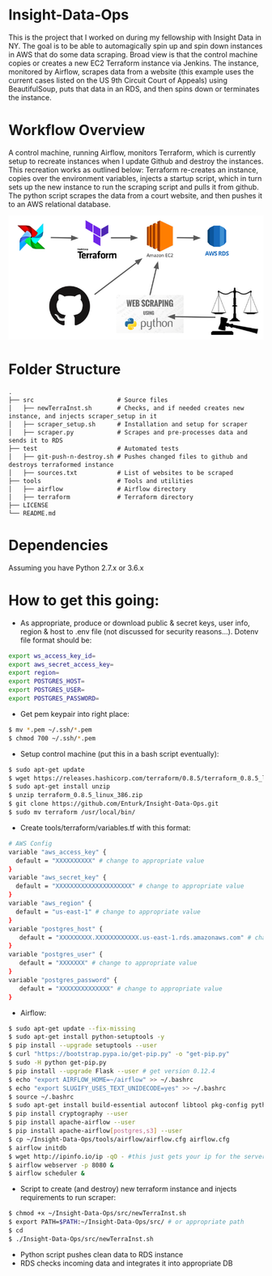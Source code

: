 # Insight-Data-Ops
This is the project that I worked on during my fellowship with Insight Data in NY. The goal is to be able to automagically spin up and spin down instances in AWS that do some data scraping. Broad view is that the control machine copies or creates a new EC2 Terraform instance via Jenkins. The instance, monitored by Airflow, scrapes data from a website (this example uses the current cases listed on the US 9th Circuit Court of Appeals) using BeautifulSoup, puts that data in an RDS, and then spins down or terminates the instance.

# Workflow Overview

A control machine, running Airflow, monitors Terraform, which is currently setup to recreate instances when I update Github and destroy the instances. This recreation works as outlined below: Terraform re-creates an instance, copies over the environment variables, injects a startup script, which in turn sets up the new instance to run the scraping script and pulls it from github. The python script scrapes the data from a court website, and then pushes it to an AWS relational database.

![workflow: Airflow triggers Terraform, which creates a new instance, which pulls the python scraping script from github, the scraping script gets the data from the court website, and pushes it to the AWS relational DB.](https://raw.githubusercontent.com/Enturk/Insight-Data-Ops/master/Insight-Data-Ops_workflow.png)

# Folder Structure
```
.
├── src                       # Source files
│   ├── newTerraInst.sh       # Checks, and if needed creates new instance, and injects scraper_setup in it
│   ├── scraper_setup.sh      # Installation and setup for scraper
│   ├── scraper.py            # Scrapes and pre-processes data and sends it to RDS
├── test                      # Automated tests 
│   ├── git-push-n-destroy.sh # Pushes changed files to github and destroys terraformed instance
│   ├── sources.txt           # List of websites to be scraped
├── tools                     # Tools and utilities
│   ├── airflow               # Airflow directory
│   ├── terraform             # Terraform directory
├── LICENSE
└── README.md
```

# Dependencies
Assuming you have Python 2.7.x or 3.6.x

# How to get this going:
* As appropriate, produce or download public & secret keys, user info, region & host to .env file (not discussed for security reasons...). Dotenv file format should be: 
```bash
export ws_access_key_id=
export aws_secret_access_key=
export region=
export POSTGRES_HOST=
export POSTGRES_USER=
export POSTGRES_PASSWORD=
```

* Get pem keypair into right place:
```bash
$ mv *.pem ~/.ssh/*.pem
$ chmod 700 ~/.ssh/*.pem
```

* Setup control machine (put this in a bash script eventually):
```bash
$ sudo apt-get update
$ wget https://releases.hashicorp.com/terraform/0.8.5/terraform_0.8.5_linux_386.zip
$ sudo apt-get install unzip
$ unzip terraform_0.8.5_linux_386.zip
$ git clone https://github.com/Enturk/Insight-Data-Ops.git
$ sudo mv terraform /usr/local/bin/
```
* Create tools/terraform/variables.tf with this format:
```bash
# AWS Config
variable "aws_access_key" {
  default = "XXXXXXXXXX" # change to appropriate value
}
variable "aws_secret_key" {
  default = "XXXXXXXXXXXXXXXXXXXXX" # change to appropriate value
}
variable "aws_region" {
  default = "us-east-1" # change to appropriate value
}
variable "postgres_host" {
   default = "XXXXXXXXX.XXXXXXXXXXXX.us-east-1.rds.amazonaws.com" # change to appropriate value
}
variable "postgres_user" {
   default = "XXXXXXX" # change to appropriate value
}
variable "postgres_password" {
   default = "XXXXXXXXXXXXXX" # change to appropriate value
}
```
* Airflow:
```bash
$ sudo apt-get update --fix-missing
$ sudo apt-get install python-setuptools -y
$ pip install --upgrade setuptools --user
$ curl "https://bootstrap.pypa.io/get-pip.py" -o "get-pip.py"
$ sudo -H python get-pip.py
$ pip install --upgrade Flask --user # get version 0.12.4
$ echo "export AIRFLOW_HOME=~/airflow" >> ~/.bashrc
$ echo "export SLUGIFY_USES_TEXT_UNIDECODE=yes" >> ~/.bashrc
$ source ~/.bashrc
$ sudo apt-get install build-essential autoconf libtool pkg-config python-opengl python-imaging python-pyrex python-pyside.qtopengl idle-python2.7 qt4-dev-tools qt4-designer libqtgui4 libqtcore4 libqt4-xml libqt4-test libqt4-script libqt4-network libqt4-dbus python-qt4 python-qt4-gl libgle3 python-dev libssl-dev # No idea which one makes airflow work...
$ pip install cryptography --user
$ pip install apache-airflow --user
$ pip install apache-airflow[postgres,s3] --user
$ cp ~/Insight-Data-Ops/tools/airflow/airflow.cfg airflow.cfg
$ airflow initdb
$ wget http://ipinfo.io/ip -qO - #this just gets your ip for the server...
$ airflow webserver -p 8080 &
$ airflow scheduler &
```
* Script to create (and destroy) new terraform instance and injects requirements to run scraper:
```bash
$ chmod +x ~/Insight-Data-Ops/src/newTerraInst.sh
$ export PATH=$PATH:~/Insight-Data-Ops/src/ # or appropriate path
$ cd 
$ ./Insight-Data-Ops/src/newTerraInst.sh
```
* Python script pushes clean data to RDS instance
* RDS checks incoming data and integrates it into appropriate DB
